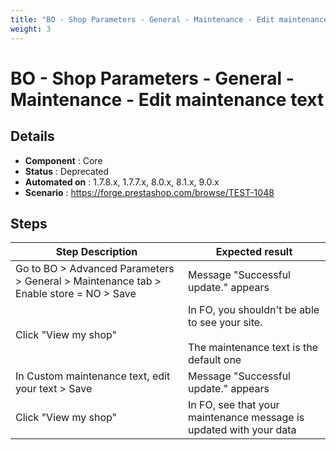 ```yaml
---
title: "BO - Shop Parameters - General - Maintenance - Edit maintenance text"
weight: 3
---
```


# BO - Shop Parameters - General - Maintenance - Edit maintenance text
## Details
* **Component** : Core
* **Status** : Deprecated
* **Automated on** : 1.7.8.x, 1.7.7.x, 8.0.x, 8.1.x, 9.0.x
* **Scenario** : https://forge.prestashop.com/browse/TEST-1048

## Steps
| Step Description | Expected result |
| ----- | ----- |
| Go to BO > Advanced Parameters > General > Maintenance tab > Enable store = NO > Save | Message "Successful update." appears |
| Click "View my shop" | In FO, you shouldn't be able to see your site.<br><br>The maintenance text is the default one |
| In Custom maintenance text, edit your text > Save | Message "Successful update." appears |
| Click "View my shop" | In FO, see that your maintenance message is updated with your data |